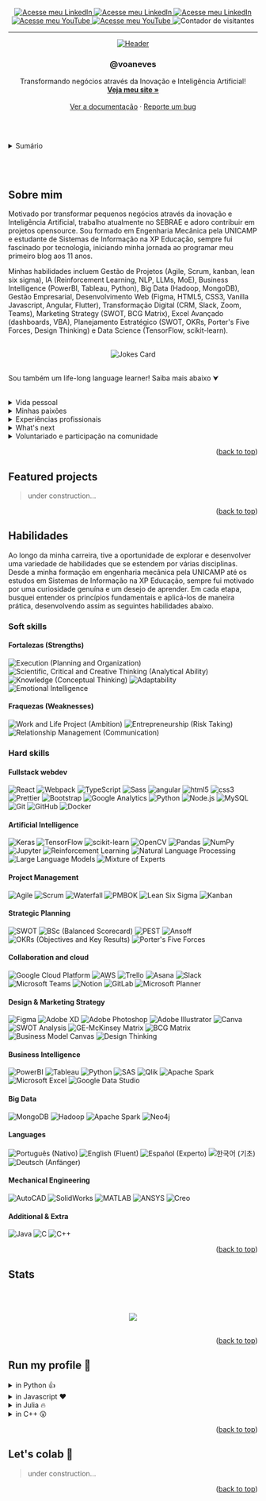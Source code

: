 <a name="readme-top"></a>

<div align="center">
  <a href="https://linkedin.com/in/voaneves">
    <img src="https://img.shields.io/badge/-LinkedIn-black.svg?style=for-the-badge&logo=linkedin&colorB=555" alt="Acesse meu LinkedIn">
  </a>
  <a href="[https://linkedin.com/in/voaneves](https://stackoverflow.com/users/10596901/voaneves)">
    <img src="https://img.shields.io/badge/-Stack%20Overflow-black.svg?style=for-the-badge&logo=stackoverflow&colorB=555" alt="Acesse meu LinkedIn">
  </a>
  <a href="https://github.com/voaneves">
    <img src="https://img.shields.io/badge/-GitHub-black.svg?style=for-the-badge&logo=github&colorB=555" alt="Acesse meu LinkedIn">
  </a>
  <a href="https://youtube.com/voaneves">
    <img src="https://img.shields.io/badge/-YouTube-black.svg?style=for-the-badge&logo=youtube&colorB=555" alt="Acesse meu YouTube">
  </a>
  <a href="https://voaneves.com">
    <img src="https://img.shields.io/badge/-Meu%20Site-black.svg?style=for-the-badge&logo=pinboard&colorB=555" alt="Acesse meu YouTube">
  </a>
  <img src="https://komarev.com/ghpvc/?username=voaneves&style=for-the-badge&color=cc0000" alt="Contador de visitantes">
  <hr>
  <a href="https://github.com/voaneves">
    <img src="https://readme-typing-svg.herokuapp.com?font=Mouse+Memoirs&size=65&pause=500&color=cc0000&center=true&vCenter=true&width=600&height=70&lines=Hello,+World!;Me+chamo+Victor,+ou+@voaneves;Vamos+colaborar!" alt="Header">
  </a>
  <br />
  <h3 align="center">@voaneves</h3>
  <p align="center">
    Transformando negócios através da Inovação e Inteligência Artificial!
    <br />
    <a href="https://github.com/voaneves/calendario-de-aniversarios"><strong>Veja meu site »</strong></a>
    <br />
    <br />
    <a href="https://voaneves.com">Ver a documentação</a>
    ·
    <a href="https://github.com/voaneves/voaneves/issues">Reporte um bug</a>
  </p>
</div>

<br /><br />

<details>
  <summary>Sumário</summary>
  <ol>
    <li><a href="#sobre-mim">Sobre o projeto</a></li>
    <li><a href="featured-projects">Featured projects</a></li>
    <li>
      <a href="#habilidades">Habilidades</a>
      <ul>
        <li><a href="#soft-skills">Soft skills</a></li>
        <li><a href="#soft-skills">Hard skills</a></li>
      </ul>
    </li>
    <li><a href="#stats">Stats</a></li>
    <li><a href="#run-my-profile-">Run my profile 🤣</a></li>
    <li><a href="#lets-colab-">Let's colab 🚀</a></li>
  </ol>
</details>

<br /><br />

## Sobre mim

Motivado por transformar pequenos negócios através da inovação e Inteligência Artificial, trabalho atualmente no SEBRAE e adoro contribuir em projetos opensource. Sou formado em Engenharia Mecânica pela UNICAMP e estudante de Sistemas de Informação na XP Educação, sempre fui fascinado por tecnologia, iniciando minha jornada ao programar meu primeiro blog aos 11 anos.

Minhas habilidades incluem Gestão de Projetos (Agile, Scrum, kanban, lean six sigma), IA (Reinforcement Learning, NLP, LLMs, MoE), Business Intelligence (PowerBI, Tableau, Python), Big Data (Hadoop, MongoDB), Gestão Empresarial, Desenvolvimento Web (Figma, HTML5, CSS3, Vanilla Javascript, Angular, Flutter), Transformação Digital (CRM, Slack, Zoom, Teams), Marketing Strategy (SWOT, BCG Matrix), Excel Avançado (dashboards, VBA), Planejamento Estratégico (SWOT, OKRs, Porter's Five Forces, Design Thinking) e Data Science (TensorFlow, scikit-learn).

<br />

<div align="center">
  <img src="https://readme-jokes.vercel.app/api" alt="Jokes Card" />
</div>

<br />

Sou também um life-long language learner! Saiba mais abaixo ⮟

<br />

<details>
  <summary>Vida pessoal</summary>

  > Nasci em Araguaína, Tocantins, e cresci em uma família extensa e unida. Meu interesse por tecnologia floresceu aos 11 anos, quando comecei a experimentar com HTML e CSS, avançando para Python aos 15. O ensino médio foi uma época de determinação, onde me empenhei nos estudos para os vestibulares. Morei em diversos estados do Brasil, e hoje, faço minha residência em Dianópolis/TO. Embora a expectativa fosse seguir Direito, me formei Engenheiro Mecânico na UNICAMP e hoje curso Sistemas de Informação na XP Educação. Aprecio profundamente as conexões humanas, a jornada da vida, e as experiências que me moldaram.

</details>
<details>
  <summary>Minhas paixões</summary>

  > A tecnologia e inovação têm sido constantes em minha vida, especialmente a Inteligência Artificial. Meu amor por mangás, manhwas e animes se entrelaça com meu gosto por jogos online, os quais também contribuíram para o meu aprendizado de inglês. Além disso, sou comprometido com a aprendizagem contínua, explorando novas fronteiras em IA e me dedicando à leitura e ao exercício físico. A jornada de descoberta e crescimento pessoal é algo que valorizo imensamente, juntamente com as relações humanas que enriquecem minha existência.

</details>
<details>
  <summary>Experiências profissionais</summary>

  > - **Iniciação Científica na UNICAMP (2º ao 5º semestre):** Pesquisa em engenharia de materiais, uso de Python, gestão de tempo e colaboração com pesquisadores. Apresentação no Congresso de Iniciação Científica.
  > - **Mercado de Trabalho de Engenharia (MTE) na UNICAMP:** Marketing (SWOT, Design Thinking), parcerias com empresas, reestruturação de imagem, liderança e comunicação.
  > - **Estágios na Coca-Cola FEMSA e Krones (Alemanha):** Manutenção, gerenciamento de projetos com Agile e Lean Six Sigma, uso de Excel, SAP, Python, e liderança de projetos DMAIC.
  > - **Trainee na Coca-Cola FEMSA:** Planejamento Estratégico (SWOT, BSc, PEST, OKRs), Business Intelligence (PowerBI, Tableau), inovação e colaboração com executivos C-level.
  > - **Gestor de Carteira no Damásio Educacional:** Transformação Digital (CRM, Slack, Zoom, Microsoft Teams), liderança, gestão empresarial, marketing (Business Model Canvas, Design Thinking) e inovação na gestão.
  > - **Web Developer - Freelancer:** Desenvolvimento web (HTML5, CSS3, Vanilla Javascript, Angular, Flutter), consultoria em TI, estratégia de marketing e negócios.
  > - **Agente Local de Inovação (ALI) - SEBRAE:** Trabalho com MPEs usando Big Data (Hadoop, MongoDB), otimização de negócios, inovação, inteligência artificial (Reinforcement Learning, NLP), tudo através do programa “Brasil Mais”.
  > - **Analista Técnico - SEBRAE:** Empoderamento feminino, desenvolvimento territorial, políticas públicas, Educação Empreendedora, inovação (VBA/Dashboards) em pequenas e médias empresas, uso de metodologias ágeis (Scrum, Kanban), desenvolvimento de Plano de Negócios e PE nesses negócios. Experiência também em fornecimento de consultorias/instrutorias na área de gestão/inovação.

</details>
<details>
  <summary>What's next</summary>

  > À medida que avanço em minha jornada profissional, estou entusiasmado em explorar novos horizontes que unam tecnologia, inovação, liderança e impacto social. Minha paixão pela Inteligência Artificial, aprendizado contínuo e empreendedorismo continuará a ser o motor de minha carreira.
  >
  > - **Engenheiro de Prompt:** Planejo aprofundar minha expertise em IA, especialmente nos SotA da RL (GDI e MuZero) e também em aplicações para os LLMs, buscando soluções que promovam eficiência, sustentabilidade e crescimento em diversos setores da economia.
  > - **Liderança e Gestão:** Como alguém que valoriza a colaboração e a capacitação, aspira a liderar equipes inovadoras, incentivando a criatividade e a resolução de problemas complexos, com foco em metodologias ágeis e tomada de decisão orientada por dados.
  > - **Impacto Social e Desenvolvimento Territorial:** Inspirado por meu trabalho no SEBRAE, pretendo continuar contribuindo para o desenvolvimento de comunidades, promovendo a educação empreendedora e apoiando a inclusão através da tecnologia.
  > - **Cultura e Entretenimento:** Minha paixão por mangás, manhwas e animes também encontrará espaço em meus planos futuros. Talvez explorar o desenvolvimento de plataformas interativas, educativas e de entretenimento que unam essa paixão à tecnologia.
  > - **Aprendizado Contínuo:** A educação sempre foi uma parte vital de minha vida, e planejo continuar meu crescimento acadêmico e profissional, participando de conferências, cursos e colaborações internacionais.
  > - **Empreendedorismo:** Com uma visão holística de negócios e vasta experiência em diferentes campos, estou animado para, eventualmente, embarcar em uma jornada empreendedora, unindo tecnologia, inovação e impacto social em uma empresa que reflita minhas paixões e valores.
  >
  > Minha jornada até agora tem sido incrivelmente enriquecedora, e estou ansioso para ver onde essas aspirações me levarão. Seja em um novo papel desafiador, um projeto pioneiro ou uma aventura empreendedora, estou preparado e motivado para o que vem a seguir.

</details>
<details>
  <summary>Voluntariado e participação na comunidade</summary>

  > O voluntariado tem sido uma parte fundamental da minha vida, ensinando-me sobre compaixão, colaboração e a diferença que um indivíduo pode fazer. Seja brincando com crianças, ajudando idosos, melhorando a experiência de usuários do Google Maps ou avaliando propostas inovadoras, cada experiência fortaleceu minha conexão com a comunidade e reforçou meu compromisso com a mudança positiva.
  >
  > - **Sonhar Acordado:** Iniciei minha jornada com a ONG Sonhar Acordado em 2013, dedicando seis anos à causa. Participando de atividades recreativas e de arrecadação com crianças carentes, aprendi a importância da empatia e do engajamento social, enquanto trabalhava em instituições como o Centro Social Romília Maria e a Creche Tia Léa.
  > - **Boas Obras:** Em 2016, me engajei com a ONG Boas Obras, ajudando casas de idosos e moradores de rua. Além de participar de eventos e campanhas, usei minhas habilidades técnicas para criar o site da organização, facilitando a adesão de novos membros e aumentando a conscientização.
  > - **Google Local Guide:** Como Local Guide de Nível 6, contribuo para melhorar a qualidade e precisão das informações no Google Maps. Minhas atividades incluem avaliações de estabelecimentos, envio de fotos, melhorias de rotas e atualização de informações, conectando-me com guias ao redor do mundo.
  > - **Avaliador - Programa Centelha:** Atualmente, atuo como Avaliador no Programa Centelha, uma iniciativa que visa estimular a criação de empreendimentos inovadores. Meu papel é avaliar e selecionar propostas de novos negócios, apoiando empreendedores na transformação de suas ideias em realidade. Isso alinha-se com minha paixão por inovação e empreendedorismo, permitindo-me contribuir para o crescimento e sucesso de startups promissoras.

</details>

<p align="right">(<a href="#readme-top">back to top</a>)</p>

## Featured projects

> under construction...

<p align="right">(<a href="#readme-top">back to top</a>)</p>

## Habilidades

Ao longo da minha carreira, tive a oportunidade de explorar e desenvolver uma variedade de habilidades que se estendem por várias disciplinas. Desde a minha formação em engenharia mecânica pela UNICAMP até os estudos em Sistemas de Informação na XP Educação, sempre fui motivado por uma curiosidade genuína e um desejo de aprender. Em cada etapa, busquei entender os princípios fundamentais e aplicá-los de maneira prática, desenvolvendo assim as seguintes habilidades abaixo.

### Soft skills

#### Fortalezas (Strengths)

<p>
  <img alt="Execution (Planning and Organization)" src="https://img.shields.io/badge/Execution%20(Planning%20and%20Organization)-%23007BFF?style=flat-square" />
  <img alt="Scientific, Critical and Creative Thinking (Analytical Ability)" src="https://img.shields.io/badge/Scientific,%20Critical%20and%20Creative%20Thinking%20(Analytical%20Ability)-%239C27B0?style=flat-square" />
  <img alt="Knowledge (Conceptual Thinking)" src="https://img.shields.io/badge/Knowledge%20(Conceptual%20Thinking)-%234CAF50?style=flat-square" />
  <img alt="Adaptability" src="https://img.shields.io/badge/Adaptability-%23FFC107?style=flat-square" />
  <img alt="Emotional Intelligence" src="https://img.shields.io/badge/Emotional%20Intelligence-%23009688?style=flat-square" />
</p>

#### Fraquezas (Weaknesses)

<p>
  <img alt="Work and Life Project (Ambition)" src="https://img.shields.io/badge/Work%20and%20Life%20Project%20(Ambition)-%23F44336?style=flat-square" />
  <img alt="Entrepreneurship (Risk Taking)" src="https://img.shields.io/badge/Entrepreneurship%20(Risk%20Taking)-%23E91E63?style=flat-square" />
  <img alt="Relationship Management (Communication)" src="https://img.shields.io/badge/Relationship%20Management%20(Communication)-%23FFC107?style=flat-square" />
</p>

### Hard skills

#### Fullstack webdev

<p>
  <img alt="React" src="https://img.shields.io/badge/-React-45b8d8?style=flat-square&logo=react&logoColor=white" />
  <img alt="Webpack" src="https://img.shields.io/badge/-Webpack-8DD6F9?style=flat-square&logo=webpack&logoColor=white" /> 
  <img alt="TypeScript" src="https://img.shields.io/badge/-TypeScript-007ACC?style=flat-square&logo=typescript&logoColor=white" />
  <img alt="Sass" src="https://img.shields.io/badge/-Sass-CC6699?style=flat-square&logo=sass&logoColor=white" />
  <img alt="angular" src="https://img.shields.io/badge/-Angular-DD0031?style=flat-square&logo=angular&logoColor=white" />
  <img alt="html5" src="https://img.shields.io/badge/-HTML5-E34F26?style=flat-square&logo=html5&logoColor=white" />
  <img alt="css3" src="https://img.shields.io/badge/-CSS3-FB542B?style=flat-square&logo=css3&logoColor=white" />
  <img alt="Prettier" src="https://img.shields.io/badge/-Prettier-F7B93E?style=flat-square&logo=prettier&logoColor=white" />
  <img alt="Bootstrap" src="https://img.shields.io/badge/-Bootstrap-7952B3?style=flat-square&logo=bootstrap&logoColor=white" />
  <img alt="Google Analytics" src="https://img.shields.io/badge/Google%20Analytics-E37400?style=flat-square&logo=google%20analytics&logoColor=white" />
  <img alt="Python" src="https://img.shields.io/badge/-Python-3776AB?style=flat-square&logo=python&logoColor=white" />
  <img alt="Node.js" src="https://img.shields.io/badge/-Node.js-339933?style=flat-square&logo=node.js&logoColor=white" />
  <img alt="MySQL" src="https://img.shields.io/badge/-MySQL-4479A1?style=flat-square&logo=mysql&logoColor=white" />
  <img alt="Git" src="https://img.shields.io/badge/-Git-F05032?style=flat-square&logo=git&logoColor=white" />
  <img alt="GitHub" src="https://img.shields.io/badge/-GitHub-181717?style=flat-square&logo=github&logoColor=white" />
  <img alt="Docker" src="https://img.shields.io/badge/-Docker-2496ED?style=flat-square&logo=docker&logoColor=white" />
</p>

#### Artificial Intelligence

<p>
  <img alt="Keras" src="https://img.shields.io/badge/Keras-D00000?style=flat-square&logo=keras&logoColor=white" />
  <img alt="TensorFlow" src="https://img.shields.io/badge/TensorFlow-FF6F00?style=flat-square&logo=tensorflow&logoColor=white" />
  <img alt="scikit-learn" src="https://img.shields.io/badge/scikit--learn-F7931E?style=flat-square&logo=scikit-learn&logoColor=white" />
  <img alt="OpenCV" src="https://img.shields.io/badge/OpenCV-5C3EE8?style=flat-square&logo=opencv&logoColor=white" />
  <img alt="Pandas" src="https://img.shields.io/badge/Pandas-150458?style=flat-square&logo=pandas&logoColor=white" />
  <img alt="NumPy" src="https://img.shields.io/badge/NumPy-013243?style=flat-square&logo=numpy&logoColor=white" />
  <img alt="Jupyter" src="https://img.shields.io/badge/Jupyter-F37626?style=flat-square&logo=jupyter&logoColor=white" />
  <img alt="Reinforcement Learning" src="https://img.shields.io/badge/Reinforcement%20Learning-3498db?style=flat-square&logoColor=white" />
  <img alt="Natural Language Processing" src="https://img.shields.io/badge/NLP-1abc9c?style=flat-square&logoColor=white" />
  <img alt="Large Language Models" src="https://img.shields.io/badge/LLMs-f39c12?style=flat-square&logoColor=white" />
  <img alt="Mixture of Experts" src="https://img.shields.io/badge/MoE-8e44ad?style=flat-square&logoColor=white" />
</p>

#### Project Management

<p>
  <img alt="Agile" src="https://img.shields.io/badge/Agile-008080?style=flat-square&logo=agile&logoColor=white" />
  <img alt="Scrum" src="https://img.shields.io/badge/Scrum-4A90E2?style=flat-square&logo=scrum&logoColor=white" />
  <img alt="Waterfall" src="https://img.shields.io/badge/Waterfall-7E57C2?style=flat-square&logo=waterfall&logoColor=white" />
  <img alt="PMBOK" src="https://img.shields.io/badge/PMBOK-009688?style=flat-square&logo=pmbok&logoColor=white" />
  <img alt="Lean Six Sigma" src="https://img.shields.io/badge/Lean%20Six%20Sigma-43A047?style=flat-square&logo=lean-six-sigma&logoColor=white" />
  <img alt="Kanban" src="https://img.shields.io/badge/Kanban-F9A825?style=flat-square&logo=kanban&logoColor=white" />
</p>

#### Strategic Planning

<p>
  <img alt="SWOT" src="https://img.shields.io/badge/SWOT-FF5733?style=flat-square&logo=swot&logoColor=white" />
  <img alt="BSc (Balanced Scorecard)" src="https://img.shields.io/badge/BSc-8E44AD?style=flat-square&logo=bsc&logoColor=white" />
  <img alt="PEST" src="https://img.shields.io/badge/PEST-3498DB?style=flat-square&logo=pest&logoColor=white" />
  <img alt="Ansoff" src="https://img.shields.io/badge/Ansoff-1ABC9C?style=flat-square&logo=ansoff&logoColor=white" />
  <img alt="OKRs (Objectives and Key Results)" src="https://img.shields.io/badge/OKRs-F1C40F?style=flat-square&logo=okrs&logoColor=white" />
  <img alt="Porter's Five Forces" src="https://img.shields.io/badge/Porter's%20Five%20Forces-E74C3C?style=flat-square&logo=porter's&logoColor=white" />
</p>

#### Collaboration and cloud

<p>
  <img alt="Google Cloud Platform" src="https://img.shields.io/badge/-Google_Cloud_Platform-1a73e8?style=flat-square&logo=google-cloud&logoColor=white" />
  <img alt="AWS" src="https://img.shields.io/badge/-AWS-232F3E?style=flat-square&logo=amazon-aws&logoColor=white" />
  <img alt="Trello" src="https://img.shields.io/badge/-Trello-0079BF?style=flat-square&logo=trello&logoColor=white" />
  <img alt="Asana" src="https://img.shields.io/badge/-Asana-FC636B?style=flat-square&logo=asana&logoColor=white" />
  <img alt="Slack" src="https://img.shields.io/badge/-Slack-4A154B?style=flat-square&logo=slack&logoColor=white" />
  <img alt="Microsoft Teams" src="https://img.shields.io/badge/-Microsoft%20Teams-6264A7?style=flat-square&logo=microsoft-teams&logoColor=white" />
  <img alt="Notion" src="https://img.shields.io/badge/-Notion-000000?style=flat-square&logo=notion&logoColor=white" />
  <img alt="GitLab" src="https://img.shields.io/badge/-GitLab-FCA121?style=flat-square&logo=gitlab&logoColor=white" />
  <img alt="Microsoft Planner" src="https://img.shields.io/badge/-Microsoft%20Planner-01787C?style=flat-square&logo=microsoftplanner&logoColor=white" />
</p>

#### Design & Marketing Strategy

<p>
  <img alt="Figma" src="https://img.shields.io/badge/Figma-12AA59?style=flat-square&logo=figma&logoColor=white" />
  <img alt="Adobe XD" src="https://img.shields.io/badge/Adobe%20XD-450135?style=flat-square&logo=adobexd&logoColor=white" />
  <img alt="Adobe Photoshop" src="https://img.shields.io/badge/Adobe%20Photoshop-001d34?style=flat-square&logo=adobephotoshop&logoColor=white" />
  <img alt="Adobe Illustrator" src="https://img.shields.io/badge/Adobe%20Illustrator-330000?style=flat-square&logo=adobeillustrator&logoColor=white" />
  <img alt="Canva" src="https://img.shields.io/badge/Canva-4165ec?style=flat-square&logo=canva&logoColor=white" />
  <img alt="SWOT Analysis" src="https://img.shields.io/badge/SWOT%20Analysis-2c3e50?style=flat-square&logoColor=white" />
  <img alt="GE-McKinsey Matrix" src="https://img.shields.io/badge/GE-McKinsey%20Matrix-8e44ad?style=flat-square&logoColor=white" />
  <img alt="BCG Matrix" src="https://img.shields.io/badge/BCG%20Matrix-e74c3c?style=flat-square&logoColor=white" />
  <img alt="Business Model Canvas" src="https://img.shields.io/badge/Business%20Model%20Canvas-2980b9?style=flat-square&logoColor=white" />
  <img alt="Design Thinking" src="https://img.shields.io/badge/Design%20Thinking-27ae60?style=flat-square&logoColor=white" />
</p>

#### Business Intelligence

<p>
  <img alt="PowerBI" src="https://img.shields.io/badge/PowerBI-F2C811?style=flat-square&logo=power-bi&logoColor=white" />
  <img alt="Tableau" src="https://img.shields.io/badge/Tableau-E97627?style=flat-square&logo=tableau&logoColor=white" />
  <img alt="Python" src="https://img.shields.io/badge/Python-3776AB?style=flat-square&logo=python&logoColor=white" />
  <img alt="SAS" src="https://img.shields.io/badge/SAS-0092BE?style=flat-square&logo=sas&logoColor=white" />
  <img alt="Qlik" src="https://img.shields.io/badge/Qlik-8DC63F?style=flat-square&logo=qlik&logoColor=white" />
  <img alt="Apache Spark" src="https://img.shields.io/badge/Apache%20Spark-E25A1C?style=flat-square&logo=apache-spark&logoColor=white" />
  <img alt="Microsoft Excel" src="https://img.shields.io/badge/Microsoft%20Excel-217346?style=flat-square&logo=microsoft-excel&logoColor=white" />
  <img alt="Google Data Studio" src="https://img.shields.io/badge/Google%20Data%20Studio-4285F4?style=flat-square&logo=google&logoColor=white" />
</p>

#### Big Data

<p>
  <img alt="MongoDB" src="https://img.shields.io/badge/-MongoDB-13aa52?style=flat-square&logo=mongodb&logoColor=white" />
  <img alt="Hadoop" src="https://img.shields.io/badge/Hadoop-FF7B00?style=flat-square&logo=apache-hadoop&logoColor=white" />
  <img alt="Apache Spark" src="https://img.shields.io/badge/Apache%20Spark-E25A1C?style=flat-square&logo=apache-spark&logoColor=white" />
  <img alt="Neo4j" src="https://img.shields.io/badge/Neo4j-008CC1?style=flat-square&logo=neo4j&logoColor=white" />
</p>

#### Languages

<p>
  <img alt="Português (Nativo)" src="https://img.shields.io/badge/Português-Nativo-089e40?style=flat-square&logo=brazil&logoColor=white" />
  <img alt="English (Fluent)" src="https://img.shields.io/badge/English-Fluent-blue?style=flat-square&logo=united-kingdom&logoColor=white" />
  <img alt="Español (Experto)" src="https://img.shields.io/badge/Español-Experto-yellow?style=flat-square&logo=spain&logoColor=white" />
  <img alt="한국어 (기초)" src="https://img.shields.io/badge/한국어-기초-red?style=flat-square&logo=south-korea&logoColor=white" />
  <img alt="Deutsch (Anfänger)" src="https://img.shields.io/badge/Deutsch-Anfänger-yellow?style=flat-square&logo=germany&logoColor=black" />
</p>

#### Mechanical Engineering

<p>
  <img alt="AutoCAD" src="https://img.shields.io/badge/-AutoCAD-0078D7?style=flat-square&logo=autodesk&logoColor=white" />
  <img alt="SolidWorks" src="https://img.shields.io/badge/-SolidWorks-FF9900?style=flat-square&logo=solidworks&logoColor=white" />
  <img alt="MATLAB" src="https://img.shields.io/badge/-MATLAB-0076A8?style=flat-square&logo=mathworks&logoColor=white" />
  <img alt="ANSYS" src="https://img.shields.io/badge/-ANSYS-FF5757?style=flat-square&logo=ansys&logoColor=white" />
  <img alt="Creo" src="https://img.shields.io/badge/-Creo-ED8B00?style=flat-square&logo=creo&logoColor=white" />
</p>

#### Additional & Extra

<p>
  <img alt="Java" src="https://img.shields.io/badge/-Java-007396?style=flat-square&logo=oracle&logoColor=white" />
  <img alt="C" src="https://img.shields.io/badge/-C-007396?style=flat-square&logo=c&logoColor=white" />
  <img alt="C++" src="https://img.shields.io/badge/-C++-007396?style=flat-square&logo=cplusplus&logoColor=white" />
</p>

<p align="right">(<a href="#readme-top">back to top</a>)</p>

## Stats

<br /><br />

<div align="center">
  <picture>
    <source
      srcset="https://github-readme-stats.vercel.app/api?username=voaneves&icon_color=cc0000&show_icons=true&theme=dark"
      media="(prefers-color-scheme: dark)"
    />
    <source
      srcset="https://github-readme-stats.vercel.app/api?username=anuraghazra&show_icons=true"
      media="(prefers-color-scheme: light), (prefers-color-scheme: no-preference)"
    />
    <img src="https://github-readme-stats.vercel.app/api?username=anuraghazra&show_icons=true" />
  </picture>
</div>

<br />

<p align="right">(<a href="#readme-top">back to top</a>)</p>

## Run my profile 🤣

<details>
  <summary>in Python 👍</summary>

  ```python
  class Programmer:
      def __init__(self):
          self.languages = []
          self.frameworks = []
          self.tools = []
          self.soft_skills = []
  
      def aboutMe(self):
          return (f"I am skilled in various languages such as {', '.join(self.languages)}, "
                  f"and have experience with frameworks like {', '.join(self.frameworks)}. "
                  f"I often use tools like {', '.join(self.tools)}.")
  
  class Victor(Programmer):
      def __init__(self):
          super().__init__()
          self.name = "Victor Neves"
          self.title = "Tech Enthusiast, AI Lover & Mechanical Engineer"
          
          # Languages
          self.languages = [
              "Python", "Java", "SQL", "Javascript", "Julia",
              "R", "TypeScript", "HTML5", "CSS3", "C", "C++"
          ]
          
          # Frameworks and Libraries
          self.frameworks = [
              "React", "TensorFlow", "Angular", "Django", "Keras",
              "Node.js", "scikit-learn", "OpenCV", "Webpack", "Sass",
              "Pandas", "NumPy", "Bootstrap", "Git", "Docker"
          ]
          
          # Project Management, Cloud, and others
          self.tools = [
              "Agile", "Scrum", "Kanban", "AWS", "Google Cloud Platform",
              "Trello", "Asana", "Slack", "Microsoft Teams", "Notion",
              "Figma", "Adobe XD", "PowerBI", "Tableau", "MongoDB",
              "Hadoop", "Apache Spark", "Neo4j", "AutoCAD", "SolidWorks",
              "MATLAB", "ANSYS", "Creo", "MySQL", "GitHub"
          ]
          
          # Soft skills
          self.soft_skills = [
              "Planning and Organization",
              "Analytical Ability",
              "Emotional Intelligence",
          ]
  
      def aboutMe(self):
          title = str(self.title.title())
          about_text = (f"Hello! My name is {self.name} and I'm a {title}. "
                        f"{super().aboutMe()} "
                        f"My soft skills include {', '.join(self.soft_skills)}.")
          return about_text

      if __name__ == "__main__":
          victor = Victor()
          print(victor.aboutMe())
  ```
  
</details>

<details>
  <summary>in Javascript ❤️</summary>

  ```js
    class Programmer {
        constructor() {
            this.languages = [];
            this.frameworks = [];
            this.tools = [];
            this.soft_skills = [];
        }
    
        aboutMe() {
            return `I am skilled in various languages such as ${this.languages.join(', ')}, ` +
                `and have experience with frameworks like ${this.frameworks.join(', ')}. ` +
                `I often use tools like ${this.tools.join(', ')}.`;
        }
    }
    
    class Victor extends Programmer {
        constructor() {
            super();
            this.name = "Victor Neves";
            this.title = "Tech Enthusiast, AI Lover & Mechanical Engineer";
            
            this.languages = [
                "Python", "Java", "SQL", "Javascript", "Julia",
                "R", "TypeScript", "HTML5", "CSS3", "C", "C++"
            ];
            
            this.frameworks = [
                "React", "TensorFlow", "Angular", "Django", "Keras",
                "Node.js", "scikit-learn", "OpenCV", "Webpack", "Sass",
                "Pandas", "NumPy", "Bootstrap", "Git", "Docker"
            ];
            
            this.tools = [
                "Agile", "Scrum", "Kanban", "AWS", "Google Cloud Platform",
                "Trello", "Asana", "Slack", "Microsoft Teams", "Notion",
                "Figma", "Adobe XD", "PowerBI", "Tableau", "MongoDB",
                "Hadoop", "Apache Spark", "Neo4j", "AutoCAD", "SolidWorks",
                "MATLAB", "ANSYS", "Creo", "MySQL", "GitHub"
            ];
            
            this.soft_skills = [
                "Planning and Organization",
                "Analytical Ability",
                "Emotional Intelligence"
            ];
        }
    
        aboutMe() {
            const title = this.title.charAt(0).toUpperCase() + this.title.slice(1);
            return `Hello! My name is ${this.name} and I'm a ${title}. ` +
                `${super.aboutMe()} ` +
                `My soft skills include ${this.soft_skills.join(', ')}.`;
        }
    }
    
    const victor = new Victor();
    console.log(victor.aboutMe());
  ```
    
</details>

<details>
  <summary>in Julia 🔥</summary>

  ```julia
  abstract type Programmer end
  
  mutable struct Victor <: Programmer
      name::String
      title::String
      languages::Vector{String}
      frameworks::Vector{String}
      tools::Vector{String}
      soft_skills::Vector{String}
  end
  
  function aboutMe(p::Programmer)
      return "This function should be overridden in subclasses."
  end
  
  function aboutMe(v::Victor)
      title = uppercase(v.title[1]) * v.title[2:end]
      languages_str = join(v.languages, ", ")
      frameworks_str = join(v.frameworks, ", ")
      tools_str = join(v.tools, ", ")
      soft_skills_str = join(v.soft_skills, ", ")
      
      return "Hello! My name is $(v.name) and I'm a $title. " *
             "I am skilled in various languages such as $languages_str, " *
             "and have experience with frameworks like $frameworks_str. " *
             "I often use tools like $tools_str. " *
             "My soft skills include $soft_skills_str."
  end
  
  victor = Victor("Victor Neves",
      "Tech Enthusiast, AI Lover & Mechanical Engineer",
      ["Python", "Java", "SQL", "Javascript", "Julia", "R", "TypeScript", "HTML5", "CSS3", "C", "C++"],
      ["React", "TensorFlow", "Angular", "Django", "Keras", "Node.js", "scikit-learn", "OpenCV", "Webpack", "Sass", "Pandas", "NumPy", "Bootstrap", "Git", "Docker"],
      ["Agile", "Scrum", "Kanban", "AWS", "Google Cloud Platform", "Trello", "Asana", "Slack", "Microsoft Teams", "Notion", "Figma", "Adobe XD", "PowerBI", "Tableau", "MongoDB", "Hadoop", "Apache Spark", "Neo4j", "AutoCAD", "SolidWorks", "MATLAB", "ANSYS", "Creo", "MySQL", "GitHub"],
      ["Planning and Organization", "Analytical Ability", "Emotional Intelligence"])
  
  println(aboutMe(victor))
  ```
    
</details>

<details>
  <summary>in C++ 😲</summary>
  
  ```cpp
  #include <iostream>
  #include <vector>
  #include <string>
  
  class Programmer {
  public:
      virtual std::string aboutMe() {
          return "This function should be overridden in subclasses.";
      }
  };
  
  class Victor : public Programmer {
  public:
      std::string name;
      std::string title;
      std::vector<std::string> languages;
      std::vector<std::string> frameworks;
      std::vector<std::string> tools;
      std::vector<std::string> soft_skills;
  
      Victor(const std::string& _name, const std::string& _title,
             const std::vector<std::string>& _languages, const std::vector<std::string>& _frameworks,
             const std::vector<std::string>& _tools, const std::vector<std::string>& _soft_skills)
          : name(_name), title(_title), languages(_languages), frameworks(_frameworks),
            tools(_tools), soft_skills(_soft_skills) {}
  
      std::string aboutMe() override {
          std::string title = this->title;
          title[0] = std::toupper(title[0]);
          std::string languages_str = joinVector(languages, ", ");
          std::string frameworks_str = joinVector(frameworks, ", ");
          std::string tools_str = joinVector(tools, ", ");
          std::string soft_skills_str = joinVector(soft_skills, ", ");
          
          return "Hello! My name is " + name + " and I'm a " + title + ". " +
                 "I am skilled in various languages such as " + languages_str + ", " +
                 "and have experience with frameworks like " + frameworks_str + ". " +
                 "I often use tools like " + tools_str + ". " +
                 "My soft skills include " + soft_skills_str + ".";
      }
  
  private:
      std::string joinVector(const std::vector<std::string>& vec, const std::string& delimiter) {
          std::string result;
          for (size_t i = 0; i < vec.size(); ++i) {
              result += vec[i];
              if (i < vec.size() - 1) {
                  result += delimiter + " ";
              }
          }
          return result;
      }
  };
  
  int main() {
      std::vector<std::string> languages = {"Python", "Java", "SQL", "Javascript", "Julia", "R", "TypeScript", "HTML5", "CSS3", "C", "C++"};
      std::vector<std::string> frameworks = {"React", "TensorFlow", "Angular", "Django", "Keras", "Node.js", "scikit-learn", "OpenCV", "Webpack", "Sass", "Pandas", "NumPy", "Bootstrap", "Git", "Docker"};
      std::vector<std::string> tools = {"Agile", "Scrum", "Kanban", "AWS", "Google Cloud Platform", "Trello", "Asana", "Slack", "Microsoft Teams", "Notion", "Figma", "Adobe XD", "PowerBI", "Tableau", "MongoDB", "Hadoop", "Apache Spark", "Neo4j", "AutoCAD", "SolidWorks", "MATLAB", "ANSYS", "Creo", "MySQL", "GitHub"};
      std::vector<std::string> soft_skills = {"Planning and Organization", "Analytical Ability", "Emotional Intelligence"};
  
      Victor victor("Victor Neves", "Tech Enthusiast, AI Lover & Mechanical Engineer",
                    languages, frameworks, tools, soft_skills);
  
      std::cout << victor.aboutMe() << std::endl;
      
      return 0;
  }
```

</details>

<p align="right">(<a href="#readme-top">back to top</a>)</p>

## Let's colab 🚀

> under construction...

<p align="right">(<a href="#readme-top">back to top</a>)</p>
